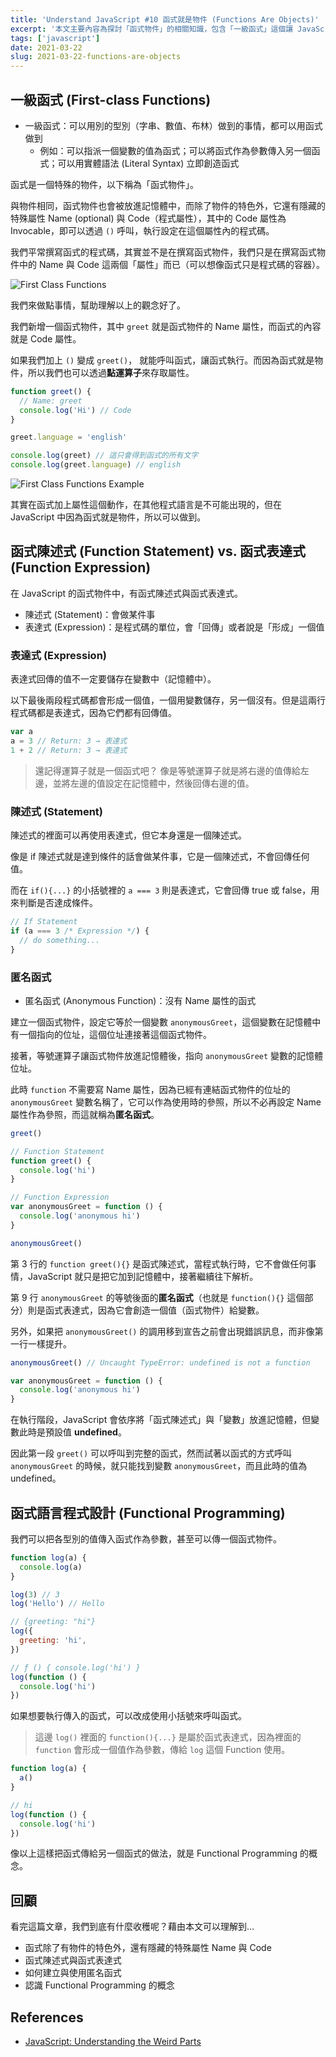 ```yaml
---
title: 'Understand JavaScript #10 函式就是物件 (Functions Are Objects)'
excerpt: '本文主要內容為探討「函式物件」的相關知識，包含「一級函式」這個讓 JavaScript 適合撰寫 Functional Programming 的特性，以及函式陳述式、函式表達式、匿名函式等重要觀念。'
tags: ['javascript']
date: 2021-03-22
slug: 2021-03-22-functions-are-objects
---
```


## 一級函式 (First-class Functions)

- 一級函式：可以用別的型別（字串、數值、布林）做到的事情，都可以用函式做到
  - 例如：可以指派一個變數的值為函式；可以將函式作為參數傳入另一個函式；可以用實體語法 (Literal Syntax) 立即創造函式

函式是一個特殊的物件，以下稱為「函式物件」。

與物件相同，函式物件也會被放進記憶體中，而除了物件的特色外，它還有隱藏的特殊屬性 Name (optional) 與 Code（程式屬性），其中的 Code 屬性為 Invocable，即可以透過 `()` 呼叫，執行設定在這個屬性內的程式碼。

我們平常撰寫函式的程式碼，其實並不是在撰寫函式物件，我們只是在撰寫函式物件中的 Name 與 Code 這兩個「屬性」而已（可以想像函式只是程式碼的容器）。

![First Class Functions](https://i.imgur.com/NNI4kmU.png)

我們來做點事情，幫助理解以上的觀念好了。

我們新增一個函式物件，其中 `greet` 就是函式物件的 Name 屬性，而函式的內容就是 Code 屬性。

如果我們加上 `()` 變成 `greet()`， 就能呼叫函式，讓函式執行。而因為函式就是物件，所以我們也可以透過**點運算子**來存取屬性。

```javascript
function greet() {
  // Name: greet
  console.log('Hi') // Code
}

greet.language = 'english'

console.log(greet) // 這只會得到函式的所有文字
console.log(greet.language) // english
```

![First Class Functions Example](https://i.imgur.com/D7EXbm9.png)

其實在函式加上屬性這個動作，在其他程式語言是不可能出現的，但在 JavaScript 中因為函式就是物件，所以可以做到。

## 函式陳述式 (Function Statement) vs. 函式表達式 (Function Expression)

在 JavaScript 的函式物件中，有函式陳述式與函式表達式。

- 陳述式 (Statement)：會做某件事
- 表達式 (Expression)：是程式碼的單位，會「回傳」或者說是「形成」一個值

### 表達式 (Expression)

表達式回傳的值不一定要儲存在變數中（記憶體中）。

以下最後兩段程式碼都會形成一個值，一個用變數儲存，另一個沒有。但是這兩行程式碼都是表達式，因為它們都有回傳值。

```javascript
var a
a = 3 // Return: 3 → 表達式
1 + 2 // Return: 3 → 表達式
```

> 還記得運算子就是一個函式吧？
> 像是等號運算子就是將右邊的值傳給左邊，並將左邊的值設定在記憶體中，然後回傳右邊的值。

### 陳述式 (Statement)

陳述式的裡面可以再使用表達式，但它本身還是一個陳述式。

像是 if 陳述式就是達到條件的話會做某件事，它是一個陳述式，不會回傳任何值。

而在 `if(){...}` 的小括號裡的 `a === 3` 則是表達式，它會回傳 true 或 false，用來判斷是否達成條件。

```javascript
// If Statement
if (a === 3 /* Expression */) {
  // do something...
}
```

### 匿名函式

- 匿名函式 (Anonymous Function)：沒有 Name 屬性的函式

建立一個函式物件，設定它等於一個變數 `anonymousGreet`，這個變數在記憶體中有一個指向的位址，這個位址連接著這個函式物件。

接著，等號運算子讓函式物件放進記憶體後，指向 `anonymousGreet` 變數的記憶體位址。

此時 `function` 不需要寫 Name 屬性，因為已經有連結函式物件的位址的 `anonymousGreet` 變數名稱了，它可以作為使用時的參照，所以不必再設定 Name 屬性作為參照，而這就稱為**匿名函式**。

```javascript
greet()

// Function Statement
function greet() {
  console.log('hi')
}

// Function Expression
var anonymousGreet = function () {
  console.log('anonymous hi')
}

anonymousGreet()
```

第 3 行的 `function greet(){}` 是函式陳述式，當程式執行時，它不會做任何事情，JavaScript 就只是把它加到記憶體中，接著繼續往下解析。

第 9 行 `anonymousGreet` 的等號後面的**匿名函式**（也就是 `function(){}` 這個部分）則是函式表達式，因為它會創造一個值（函式物件）給變數。

另外，如果把 `anonymousGreet()` 的調用移到宣告之前會出現錯誤訊息，而非像第一行一樣提升。

```javascript
anonymousGreet() // Uncaught TypeError: undefined is not a function

var anonymousGreet = function () {
  console.log('anonymous hi')
}
```

在執行階段，JavaScript 會依序將「函式陳述式」與「變數」放進記憶體，但變數此時是預設值 **undefined**。

因此第一段 `greet()` 可以呼叫到完整的函式，然而試著以函式的方式呼叫 `anonymousGreet` 的時候，就只能找到變數 `anonymousGreet`，而且此時的值為 undefined。

## 函式語言程式設計 (Functional Programming)

我們可以把各型別的值傳入函式作為參數，甚至可以傳一個函式物件。

```javascript
function log(a) {
  console.log(a)
}

log(3) // 3
log('Hello') // Hello

// {greeting: "hi"}
log({
  greeting: 'hi',
})

// ƒ () { console.log('hi') }
log(function () {
  console.log('hi')
})
```

如果想要執行傳入的函式，可以改成使用小括號來呼叫函式。

> 這邊 `log()` 裡面的 `function(){...}` 是屬於函式表達式，因為裡面的 `function` 會形成一個值作為參數，傳給 `log` 這個 Function 使用。

```javascript
function log(a) {
  a()
}

// hi
log(function () {
  console.log('hi')
})
```

像以上這樣把函式傳給另一個函式的做法，就是 Functional Programming 的概念。

## 回顧

看完這篇文章，我們到底有什麼收穫呢？藉由本文可以理解到…

- 函式除了有物件的特色外，還有隱藏的特殊屬性 Name 與 Code
- 函式陳述式與函式表達式
- 如何建立與使用匿名函式
- 認識 Functional Programming 的概念

## References

- [JavaScript: Understanding the Weird Parts](https://www.udemy.com/course/understand-javascript/)
